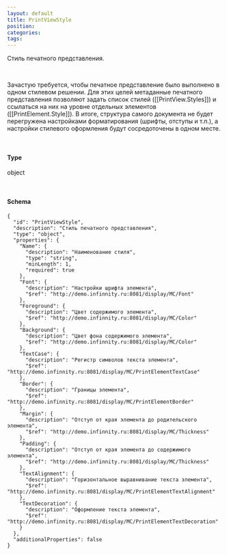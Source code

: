 ```yaml
---
layout: default
title: PrintViewStyle
position: 
categories: 
tags: 
---
```


Стиль печатного представления.

   

Зачастую требуется, чтобы печатное представление было выполнено в одном стилевом решении. Для этих целей метаданные печатного представления позволяют задать список стилей ([[PrintView.Styles]]) и ссылаться на них на уровне отдельных элементов ([[PrintElement.Style]]). В итоге, структура самого документа не будет перегружена настройками форматирования (шрифты, отступы и т.п.), а настройки стилевого оформления будут сосредоточены в одном месте.

   

#### Type

object

   

#### Schema

```
{
  "id": "PrintViewStyle",
  "description": "Стиль печатного представления",
  "type": "object",
  "properties": {
    "Name": {
      "description": "Наименование стиля",
      "type": "string",
      "minLength": 1,
      "required": true
    },
    "Font": {
      "description": "Настройки шрифта элемента",
      "$ref": "http://demo.infinnity.ru:8081/display/MC/Font"
    },
    "Foreground": {
      "description": "Цвет содержимого элемента",
      "$ref": "http://demo.infinnity.ru:8081/display/MC/Color"
    },
    "Background": {
      "description": "Цвет фона содержимого элемента",
      "$ref": "http://demo.infinnity.ru:8081/display/MC/Color"
    },
    "TextCase": {
      "description": "Регистр символов текста элемента",
      "$ref": "http://demo.infinnity.ru:8081/display/MC/PrintElementTextCase"
    },
    "Border": {
      "description": "Границы элемента",
      "$ref": "http://demo.infinnity.ru:8081/display/MC/PrintElementBorder"
    },
    "Margin": {
      "description": "Отступ от края элемента до родительского элемента",
      "$ref": "http://demo.infinnity.ru:8081/display/MC/Thickness"
    },
    "Padding": {
      "description": "Отступ от края элемента до содержимого элемента",
      "$ref": "http://demo.infinnity.ru:8081/display/MC/Thickness"
    },
    "TextAlignment": {
      "description": "Горизонтальное выравнивание текста элемента",
      "$ref": "http://demo.infinnity.ru:8081/display/MC/PrintElementTextAlignment"
    },
    "TextDecoration": {
      "description": "Оформление текста элемента",
      "$ref": "http://demo.infinnity.ru:8081/display/MC/PrintElementTextDecoration"
    }
  },
  "additionalProperties": false
}
```

 

 

